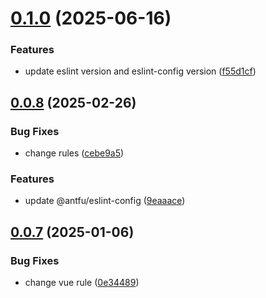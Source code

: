 # [0.1.0](https://github.com/hacxy/eslint-config/compare/v0.0.8...v0.1.0) (2025-06-16)

### Features

- update eslint version and eslint-config version ([f55d1cf](https://github.com/hacxy/eslint-config/commit/f55d1cffe8cc5f01ebdd139ff357364ea1fd730e))

## [0.0.8](https://github.com/hacxy/eslint-config/compare/v0.0.7...v0.0.8) (2025-02-26)

### Bug Fixes

- change rules ([cebe9a5](https://github.com/hacxy/eslint-config/commit/cebe9a518eefa06d78cf78e6e867b071edfc970a))

### Features

- update @antfu/eslint-config ([9eaaace](https://github.com/hacxy/eslint-config/commit/9eaaacefbb9a126d0f5de333f94953c2a0f0b816))

## [0.0.7](https://github.com/hacxy/eslint-config/compare/v0.0.6...v0.0.7) (2025-01-06)

### Bug Fixes

- change vue rule ([0e34489](https://github.com/hacxy/eslint-config/commit/0e34489a6662b9441b39c9f230573820df5edcd3))
